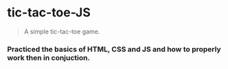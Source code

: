 # tic-tac-toe-JS
>
> A simple tic-tac-toe game.

### Practiced the basics of HTML, CSS and JS and how to properly work then in conjuction.
